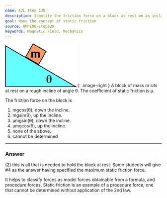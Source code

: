 ```yaml
---
name: A2L Item 130
description: Identify the friction force on a block at rest on an incline.
goal: Hone the concept of static friction
source: UMPERG-ctqpe29
keywords: Magnetic Field, Mechanics
---
```


![Item130_fig1.gif](../images/Item130_fig1.gif){: .image-right } A block of mass m sits at rest on a
rough incline of angle &theta;.  The coefficient of static friction is
&mu;.

The friction force on the block is

1. mgcos(&theta;), down the incline.
2. mgsin(&theta;), up the incline.
3. &mu;mgsin(&theta;), down the incline.
4. &mu;mgcos(&theta;), up the incline.
5. none of the above.
6. cannot be determined


<hr/>

### Answer 

(2) this is all that is needed to hold the block at rest. Some
students will give #4 as the answer having specified the maximum static
friction force.

It helps to classify forces as model forces obtainable from a formula,
and procedure forces. Static friction is an example of a procedure
force, one that cannot be determined without application of the 2nd law.
